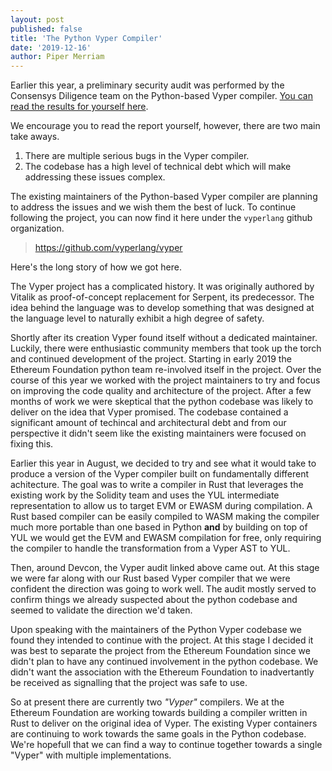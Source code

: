 ```yaml
---
layout: post
published: false
title: 'The Python Vyper Compiler'
date: '2019-12-16'
author: Piper Merriam
---
```


Earlier this year, a preliminary security audit was performed by the Consensys Diligence
team on the Python-based Vyper compiler.  [You can read the results for yourself here](https://diligence.consensys.net/audits/2019/10/vyper/).

We encourage you to read the report yourself, however, there are two main take
aways.

1. There are multiple serious bugs in the Vyper compiler.
2. The codebase has a high level of technical debt which will make addressing these issues complex.

The existing maintainers of the Python-based Vyper compiler are planning to
address the issues and we wish them the best of luck.  To continue following
the project, you can now find it here under the `vyperlang` github
organization.

> https://github.com/vyperlang/vyper

Here's the long story of how we got here.

The Vyper project has a complicated history.  It was originally authored by
Vitalik as proof-of-concept replacement for Serpent, its predecessor.  The idea
behind the language was to develop something that was designed at the language
level to naturally exhibit a high degree of safety.

Shortly after its creation Vyper found itself without a dedicated maintainer.
Luckily, there were enthusiastic community members that took up the torch and
continued development of the project.  Starting in early 2019 the Ethereum
Foundation python team re-involved itself in the project.  Over the course of
this year we worked with the project maintainers to try and focus on improving
the code quality and architecture of the project.  After a few months of work
we were skeptical that the python codebase was likely to deliver on the idea
that Vyper promised.  The codebase contained a significant amount of techincal
and architectural debt and from our perspective it didn't seem like the
existing maintainers were focused on fixing this.

Earlier this year in August, we decided to try and see what it would take to
produce a version of the Vyper compiler built on fundamentally different
achitecture.  The goal was to write a compiler in Rust that leverages the
existing work by the Solidity team and uses the YUL intermediate representation
to allow us to target EVM or EWASM during compilation.  A Rust based compiler
can be easily compiled to WASM making the compiler much more portable than one
based in Python **and** by building on top of YUL we would get the EVM and
EWASM compilation for free, only requiring the compiler to handle the
transformation from a Vyper AST to YUL.

Then, around Devcon, the Vyper audit linked above came out.  At this stage we
were far along with our Rust based Vyper compiler that we were confident the
direction was going to work well.  The audit mostly served to confirm things we
already suspected about the python codebase and seemed to validate the
direction we'd taken.

Upon speaking with the maintainers of the Python Vyper codebase we found they
intended to continue with the project.  At this stage I decided it was best to
separate the project from the Ethereum Foundation since we didn't plan to have
any continued involvement in the python codebase.  We didn't want the
association with the Ethereum Foundation to inadvertantly be received as
signalling that the project was safe to use.

So at present there are currently two *"Vyper"* compilers.  We at the Ethereum
Foundation are working towards building a compiler written in Rust to deliver
on the original idea of Vyper.  The existing Vyper containers are continuing to
work towards the same goals in the Python codebase.  We're hopefull that we can
find a way to continue together towards a single "Vyper" with multiple
implementations.
